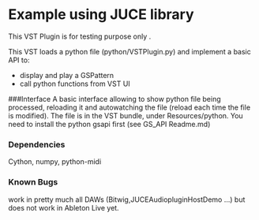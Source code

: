 Example using JUCE library
=====
This VST Plugin is for testing purpose only .

This VST loads a python file (python/VSTPlugin.py) and implement a basic API to:
* display and play a GSPattern
* call python functions from VST UI

###Interface
A basic interface allowing to show python file being processed, reloading it and autowatching the file (reload each time the file is modified). The file is in the VST bundle, under Resources/python. You need to install the python gsapi first (see GS_API Readme.md)

### Dependencies

Cython, numpy, python-midi

### Known Bugs

work in pretty much all DAWs (Bitwig,JUCEAudiopluginHostDemo ...) but does not work in Ableton Live yet.
